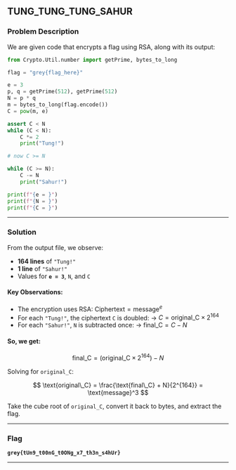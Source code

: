 ## **TUNG\_TUNG\_TUNG\_SAHUR**

### Problem Description

We are given code that encrypts a flag using RSA, along with its output:

```python
from Crypto.Util.number import getPrime, bytes_to_long

flag = "grey{flag_here}"

e = 3
p, q = getPrime(512), getPrime(512)
N = p * q 
m = bytes_to_long(flag.encode())
C = pow(m, e)

assert C < N 
while (C < N):
    C *= 2
    print("Tung!")

# now C >= N

while (C >= N):
    C -= N 
    print("Sahur!")

print(f"{e = }")
print(f"{N = }")
print(f"{C = }")
```

---

### Solution

From the output file, we observe:

* **164 lines** of `"Tung!"`
* **1 line** of `"Sahur!"`
* Values for **`e = 3`**, `N`, and `C`

#### Key Observations:

* The encryption uses RSA:
  $\text{Ciphertext} = \text{message}^e$
* For each `"Tung!"`, the ciphertext `C` is doubled:
  → $C = \text{original\_C} \times 2^{164}$
* For each `"Sahur!"`, `N` is subtracted once:
  → $\text{final\_C} = C - N$

#### So, we get:

$$
\text{final\_C} = (\text{original\_C} \times 2^{164}) - N
$$

Solving for `original_C`:

$$
\text{original\_C} = \frac{\text{final\_C} + N}{2^{164}} = \text{message}^3
$$

Take the cube root of `original_C`, convert it back to bytes, and extract the flag.

---

### Flag

**`grey{tUn9_t00nG_t0ONg_x7_th3n_s4hUr}`**

---
